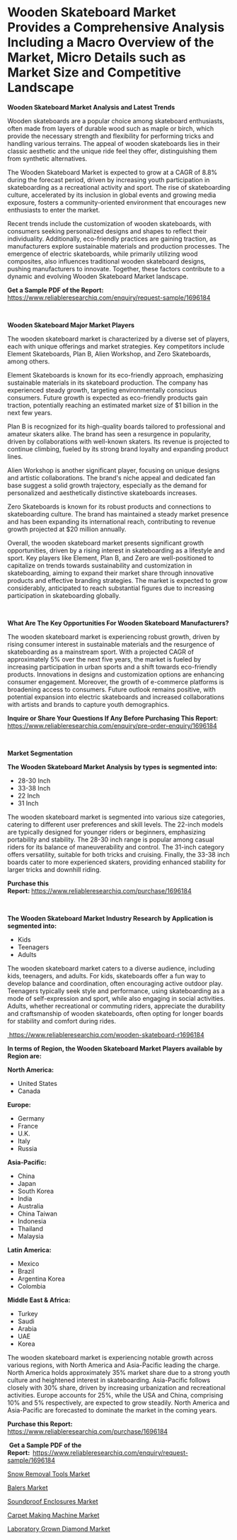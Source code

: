 <p><h1>Wooden Skateboard Market Provides a Comprehensive Analysis Including a Macro Overview of the Market, Micro Details such as Market Size and Competitive Landscape</h1></p><p><strong>Wooden Skateboard Market Analysis and Latest Trends</strong></p>
<p><p>Wooden skateboards are a popular choice among skateboard enthusiasts, often made from layers of durable wood such as maple or birch, which provide the necessary strength and flexibility for performing tricks and handling various terrains. The appeal of wooden skateboards lies in their classic aesthetic and the unique ride feel they offer, distinguishing them from synthetic alternatives.</p><p>The Wooden Skateboard Market is expected to grow at a CAGR of 8.8% during the forecast period, driven by increasing youth participation in skateboarding as a recreational activity and sport. The rise of skateboarding culture, accelerated by its inclusion in global events and growing media exposure, fosters a community-oriented environment that encourages new enthusiasts to enter the market. </p><p>Recent trends include the customization of wooden skateboards, with consumers seeking personalized designs and shapes to reflect their individuality. Additionally, eco-friendly practices are gaining traction, as manufacturers explore sustainable materials and production processes. The emergence of electric skateboards, while primarily utilizing wood composites, also influences traditional wooden skateboard designs, pushing manufacturers to innovate. Together, these factors contribute to a dynamic and evolving Wooden Skateboard Market landscape.</p></p>
<p><strong>Get a Sample PDF of the Report:&nbsp;</strong> <a href="https://www.reliableresearchiq.com/enquiry/request-sample/1696184?utm_campaign=120&utm_medium=2&utm_source=Github&utm_content=ia&utm_term=19102024&utm_id=wooden-skateboard">https://www.reliableresearchiq.com/enquiry/request-sample/1696184</a></p>
<p>&nbsp;</p>
<p><strong>Wooden Skateboard Major Market Players</strong></p>
<p><p>The wooden skateboard market is characterized by a diverse set of players, each with unique offerings and market strategies. Key competitors include Element Skateboards, Plan B, Alien Workshop, and Zero Skateboards, among others. </p><p>Element Skateboards is known for its eco-friendly approach, emphasizing sustainable materials in its skateboard production. The company has experienced steady growth, targeting environmentally conscious consumers. Future growth is expected as eco-friendly products gain traction, potentially reaching an estimated market size of $1 billion in the next few years.</p><p>Plan B is recognized for its high-quality boards tailored to professional and amateur skaters alike. The brand has seen a resurgence in popularity, driven by collaborations with well-known skaters. Its revenue is projected to continue climbing, fueled by its strong brand loyalty and expanding product lines.</p><p>Alien Workshop is another significant player, focusing on unique designs and artistic collaborations. The brand's niche appeal and dedicated fan base suggest a solid growth trajectory, especially as the demand for personalized and aesthetically distinctive skateboards increases.</p><p>Zero Skateboards is known for its robust products and connections to skateboarding culture. The brand has maintained a steady market presence and has been expanding its international reach, contributing to revenue growth projected at $20 million annually.</p><p>Overall, the wooden skateboard market presents significant growth opportunities, driven by a rising interest in skateboarding as a lifestyle and sport. Key players like Element, Plan B, and Zero are well-positioned to capitalize on trends towards sustainability and customization in skateboarding, aiming to expand their market share through innovative products and effective branding strategies. The market is expected to grow considerably, anticipated to reach substantial figures due to increasing participation in skateboarding globally.</p></p>
<p>&nbsp;</p>
<p><strong>What Are The Key Opportunities For Wooden Skateboard Manufacturers?</strong></p>
<p><p>The wooden skateboard market is experiencing robust growth, driven by rising consumer interest in sustainable materials and the resurgence of skateboarding as a mainstream sport. With a projected CAGR of approximately 5% over the next five years, the market is fueled by increasing participation in urban sports and a shift towards eco-friendly products. Innovations in designs and customization options are enhancing consumer engagement. Moreover, the growth of e-commerce platforms is broadening access to consumers. Future outlook remains positive, with potential expansion into electric skateboards and increased collaborations with artists and brands to capture youth demographics.</p></p>
<p><strong>Inquire or Share Your Questions If Any Before Purchasing This Report:</strong> <a href="https://www.reliableresearchiq.com/enquiry/pre-order-enquiry/1696184?utm_campaign=120&utm_medium=2&utm_source=Github&utm_content=ia&utm_term=19102024&utm_id=wooden-skateboard">https://www.reliableresearchiq.com/enquiry/pre-order-enquiry/1696184</a></p>
<p>&nbsp;</p>
<p><strong>Market Segmentation</strong></p>
<p><strong>The Wooden Skateboard Market Analysis by types is segmented into:</strong></p>
<p><ul><li>28-30 Inch</li><li>33-38 Inch</li><li>22 Inch</li><li>31 Inch</li></ul></p>
<p><p>The wooden skateboard market is segmented into various size categories, catering to different user preferences and skill levels. The 22-inch models are typically designed for younger riders or beginners, emphasizing portability and stability. The 28-30 inch range is popular among casual riders for its balance of maneuverability and control. The 31-inch category offers versatility, suitable for both tricks and cruising. Finally, the 33-38 inch boards cater to more experienced skaters, providing enhanced stability for larger tricks and downhill riding.</p></p>
<p><strong>Purchase this Report:&nbsp;</strong><a href="https://www.reliableresearchiq.com/purchase/1696184?utm_campaign=120&utm_medium=2&utm_source=Github&utm_content=ia&utm_term=19102024&utm_id=wooden-skateboard">https://www.reliableresearchiq.com/purchase/1696184</a></p>
<p>&nbsp;</p>
<p><strong>The Wooden Skateboard Market Industry Research by Application is segmented into:</strong></p>
<p><ul><li>Kids</li><li>Teenagers</li><li>Adults</li></ul></p>
<p><p>The wooden skateboard market caters to a diverse audience, including kids, teenagers, and adults. For kids, skateboards offer a fun way to develop balance and coordination, often encouraging active outdoor play. Teenagers typically seek style and performance, using skateboarding as a mode of self-expression and sport, while also engaging in social activities. Adults, whether recreational or commuting riders, appreciate the durability and craftsmanship of wooden skateboards, often opting for longer boards for stability and comfort during rides.</p></p>
<p><a href="https://www.reliableresearchiq.com/wooden-skateboard-r1696184?utm_campaign=120&utm_medium=2&utm_source=Github&utm_content=ia&utm_term=19102024&utm_id=wooden-skateboard">&nbsp;https://www.reliableresearchiq.com/wooden-skateboard-r1696184</a></p>
<p><strong>In terms of Region, the Wooden Skateboard Market Players available by Region are:</strong></p>
<p>
    <p> <strong> North America: </strong>
        <ul>
            <li>United States</li>
            <li>Canada</li>
        </ul>
        </p> 
    <p> <strong> Europe: </strong>
        <ul>
            <li>Germany</li>
            <li>France</li>
            <li>U.K.</li>
            <li>Italy</li>
            <li>Russia</li>
        </ul>
        </p> 
    <p> <strong> Asia-Pacific: </strong>
        <ul>
            <li>China</li>
            <li>Japan</li>
            <li>South Korea</li>
            <li>India</li>
            <li>Australia</li>
            <li>China Taiwan</li>
            <li>Indonesia</li>
            <li>Thailand</li>
            <li>Malaysia</li>
        </ul>
        </p> 
    <p> <strong> Latin America: </strong>
        <ul>
            <li>Mexico</li>
            <li>Brazil</li>
            <li>Argentina Korea</li>
            <li>Colombia</li>
        </ul>
        </p> 
    <p> <strong> Middle East & Africa: </strong>
        <ul>
            <li>Turkey</li>
            <li>Saudi</li>
            <li>Arabia</li>
            <li>UAE</li>
            <li>Korea</li>
        </ul>
    </p>
    </p>
<p><p>The wooden skateboard market is experiencing notable growth across various regions, with North America and Asia-Pacific leading the charge. North America holds approximately 35% market share due to a strong youth culture and heightened interest in skateboarding. Asia-Pacific follows closely with 30% share, driven by increasing urbanization and recreational activities. Europe accounts for 25%, while the USA and China, comprising 10% and 5% respectively, are expected to grow steadily. North America and Asia-Pacific are forecasted to dominate the market in the coming years.</p></p>
<p><strong>Purchase this Report: </strong><a href="https://www.reliableresearchiq.com/purchase/1696184?utm_campaign=120&utm_medium=2&utm_source=Github&utm_content=ia&utm_term=19102024&utm_id=wooden-skateboard">https://www.reliableresearchiq.com/purchase/1696184</a></p>
<p>&nbsp;<strong>Get a Sample PDF of the Report:&nbsp;&nbsp;</strong><a href="https://www.reliableresearchiq.com/enquiry/request-sample/1696184?utm_campaign=120&utm_medium=2&utm_source=Github&utm_content=ia&utm_term=19102024&utm_id=wooden-skateboard">https://www.reliableresearchiq.com/enquiry/request-sample/1696184</a></p>
<p><strong></strong></p>
<p><p><a href="https://www.linkedin.com/pulse/snow-removal-tools-market-research-report-2024-2031-ek-phrasis-wg96c?utm_campaign=120&utm_medium=2&utm_source=Github&utm_content=ia&utm_term=19102024&utm_id=wooden-skateboard">Snow Removal Tools Market</a></p><p><a href="https://issuu.com/reportprime-2/docs/balers-market-size-2030.pptx_38f554bb6603d7?utm_campaign=120&utm_medium=2&utm_source=Github&utm_content=ia&utm_term=19102024&utm_id=wooden-skateboard">Balers Market</a></p><p><a href="https://www.linkedin.com/pulse/soundproof-enclosures-market-refracting-trends-consumer-wtjlc?utm_campaign=120&utm_medium=2&utm_source=Github&utm_content=ia&utm_term=19102024&utm_id=wooden-skateboard">Soundproof Enclosures Market</a></p><p><a href="https://issuu.com/reportprime-2/docs/carpet-making-machine-market-size-2_d62ee87ead302a?utm_campaign=120&utm_medium=2&utm_source=Github&utm_content=ia&utm_term=19102024&utm_id=wooden-skateboard">Carpet Making Machine Market</a></p><p><a href="https://github.com/birroctaymonyj/Market-Research-Report-List-1/blob/main/laboratory-grown-diamond-market.md?utm_campaign=120&utm_medium=2&utm_source=Github&utm_content=ia&utm_term=19102024&utm_id=wooden-skateboard">Laboratory Grown Diamond Market</a></p></p>